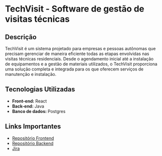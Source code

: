 # TechVisit - Software de gestão de visitas técnicas

## Descrição
TechVisit é um sistema projetado para empresas e pessoas autônomas que precisam gerenciar de maneira eficiente todas as etapas envolvidas nas visitas técnicas residenciais. Desde o agendamento inicial até a instalação de equipamentos e a gestão de materiais utilizados, o TechVisit proporciona uma solução completa e integrada para os que oferecem serviços de manutenção e instalação.

## Tecnologias Utilizadas
- **Front-end:** React
- **Back-end:** Java
- **Banco de dados:** Postgres

## Links Importantes

- [Repositório Frontend](https://github.com/matheusbruns/techvisit-front)  
- [Repositório Backend](https://github.com/matheusbruns/techvisit-back)  
- [Jira](https://matheusbruns.atlassian.net/jira/software/projects/TECH/boards/1)  

